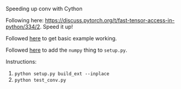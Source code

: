 Speeding up conv with Cython

Following here: https://discuss.pytorch.org/t/fast-tensor-access-in-python/334/2. Speed it up!

Followed [here](http://docs.cython.org/en/latest/src/tutorial/numpy.html#adding-types) to get basic example working.

Followed [here](https://stackoverflow.com/questions/14657375/cython-fatal-error-numpy-arrayobject-h-no-such-file-or-directory) to add the `numpy` thing to `setup.py`.

Instructions:

1. `python setup.py build_ext --inplace`
2. `python test_conv.py`
